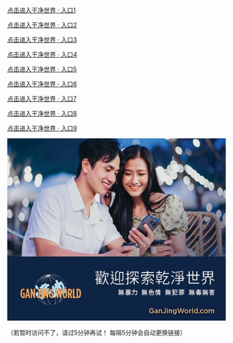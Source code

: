 [点击进入干净世界 · 入口1](https://www.nicedoor.org)
    
[点击进入干净世界 · 入口2](https://github.nicedoor.org)
    
[点击进入干净世界 · 入口3](https://www.gjdoor.xyz)
    
[点击进入干净世界 · 入口4](https://www.gjsj.org)
    
[点击进入干净世界 · 入口5](https://www.gj999.xyz)
    
[点击进入干净世界 · 入口6](https://world-ganjing.nicedoor.org)
    
[点击进入干净世界 · 入口7](https://vivovivo.gjdoor.xyz)
    
[点击进入干净世界 · 入口8](https://enter.gjsj.org)
    
[点击进入干净世界 · 入口9](https://svappp.gj999.xyz)
    
[![干净世界](https://github.com/gjsj999/gjsj999/blob/main/git-ganjing.jpg?raw=true)](https://ganjing.1xx.lol)
    
（若暂时访问不了，请过5分钟再试！ 每隔5分钟会自动更换链接）
